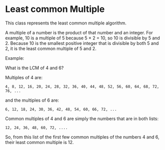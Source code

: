 # Least common Multiple

This class represents the least common multiple algorithm.

A multiple of a number is the product of that number and an integer. For example, 10 is a multiple of 5 because 5 × 2 = 10, so 10 is divisible by 5 and 2. Because 10 is the smallest positive integer that is divisible by both 5 and 2, it is the least common multiple of 5 and 2.

Example: 

What is the LCM of 4 and 6?

Multiples of 4 are:

    4, 8, 12, 16, 20, 24, 28, 32, 36, 40, 44, 48, 52, 56, 60, 64, 68, 72, 76, ...

and the multiples of 6 are:

    6, 12, 18, 24, 30, 36, 42, 48, 54, 60, 66, 72, ...

Common multiples of 4 and 6 are simply the numbers that are in both lists:

    12, 24, 36, 48, 60, 72, ....

So, from this list of the first few common multiples of the numbers 4 and 6, their least common multiple is 12. 

